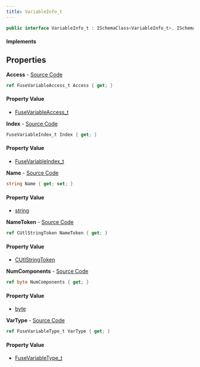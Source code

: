 ```yaml
---
title: VariableInfo_t
---
```


```csharp
public interface VariableInfo_t : ISchemaClass<VariableInfo_t>, ISchemaField, ISchemaClass, INativeHandle
```

#### Implements

## Properties

**Access** - [Source Code](https://github.com/swiftly-solution/swiftlys2/blob/main/managed/src/SwiftlyS2.Generated/Schemas/Interfaces/VariableInfo_t.cs#L26)

```csharp
ref FuseVariableAccess_t Access { get; }
```

#### Property Value

- [FuseVariableAccess_t](/docs/api/shared/schemadefinitions/fusevariableaccess_t)

**Index** - [Source Code](https://github.com/swiftly-solution/swiftlys2/blob/main/managed/src/SwiftlyS2.Generated/Schemas/Interfaces/VariableInfo_t.cs#L20)

```csharp
FuseVariableIndex_t Index { get; }
```

#### Property Value

- [FuseVariableIndex_t](/docs/api/shared/schemadefinitions/fusevariableindex_t)

**Name** - [Source Code](https://github.com/swiftly-solution/swiftlys2/blob/main/managed/src/SwiftlyS2.Generated/Schemas/Interfaces/VariableInfo_t.cs#L16)

```csharp
string Name { get; set; }
```

#### Property Value

- [string](https://learn.microsoft.com/dotnet/api/system.string)

**NameToken** - [Source Code](https://github.com/swiftly-solution/swiftlys2/blob/main/managed/src/SwiftlyS2.Generated/Schemas/Interfaces/VariableInfo_t.cs#L18)

```csharp
ref CUtlStringToken NameToken { get; }
```

#### Property Value

- [CUtlStringToken](/docs/api/shared/natives/cutlstringtoken)

**NumComponents** - [Source Code](https://github.com/swiftly-solution/swiftlys2/blob/main/managed/src/SwiftlyS2.Generated/Schemas/Interfaces/VariableInfo_t.cs#L22)

```csharp
ref byte NumComponents { get; }
```

#### Property Value

- [byte](https://learn.microsoft.com/dotnet/api/system.byte)

**VarType** - [Source Code](https://github.com/swiftly-solution/swiftlys2/blob/main/managed/src/SwiftlyS2.Generated/Schemas/Interfaces/VariableInfo_t.cs#L24)

```csharp
ref FuseVariableType_t VarType { get; }
```

#### Property Value

- [FuseVariableType_t](/docs/api/shared/schemadefinitions/fusevariabletype_t)

